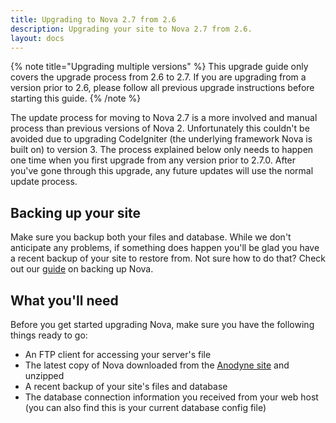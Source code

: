 ```yaml
---
title: Upgrading to Nova 2.7 from 2.6
description: Upgrading your site to Nova 2.7 from 2.6.
layout: docs
---
```


{% note title="Upgrading multiple versions" %}
This upgrade guide only covers the upgrade process from 2.6 to 2.7. If you are upgrading from a version prior to 2.6, please follow all previous upgrade instructions before starting this guide.
{% /note %}

The update process for moving to Nova 2.7 is a more involved and manual process than previous versions of Nova 2. Unfortunately this couldn't be avoided due to upgrading CodeIgniter (the underlying framework Nova is built on) to version 3. The process explained below only needs to happen one time when you first upgrade from any version prior to 2.7.0. After you've gone through this upgrade, any future updates will use the normal update process.

## Backing up your site

Make sure you backup both your files and database. While we don't anticipate any problems, if something does happen you'll be glad you have a recent backup of your site to restore from. Not sure how to do that? Check out our [guide](/docs/2.7/resources/backing-up-nova) on backing up Nova.

## What you'll need

Before you get started upgrading Nova, make sure you have the following things ready to go:

- An FTP client for accessing your server's file
- The latest copy of Nova downloaded from the [Anodyne site](https://anodyne-productions.com) and unzipped
- A recent backup of your site's files and database
- The database connection information you received from your web host (you can also find this is your current database config file)
